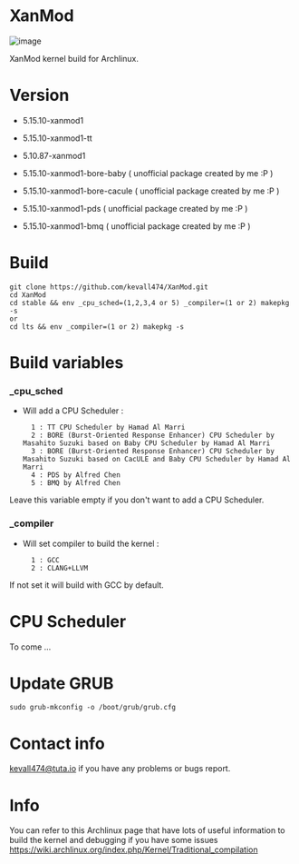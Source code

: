 # XanMod

![image](https://user-images.githubusercontent.com/68618182/124551127-b059b480-ddff-11eb-97af-9664740c4829.png)

XanMod kernel build for Archlinux.

# Version


- 5.15.10-xanmod1

- 5.15.10-xanmod1-tt

- 5.10.87-xanmod1

- 5.15.10-xanmod1-bore-baby ( unofficial package created by me :P )

- 5.15.10-xanmod1-bore-cacule ( unofficial package created by me :P )

- 5.15.10-xanmod1-pds ( unofficial package created by me :P )

- 5.15.10-xanmod1-bmq ( unofficial package created by me :P )



# Build

    git clone https://github.com/kevall474/XanMod.git
    cd XanMod 
    cd stable && env _cpu_sched=(1,2,3,4 or 5) _compiler=(1 or 2) makepkg -s
    or
    cd lts && env _compiler=(1 or 2) makepkg -s

# Build variables

### _cpu_sched

- Will add a CPU Scheduler :

        1 : TT CPU Scheduler by Hamad Al Marri
        2 : BORE (Burst-Oriented Response Enhancer) CPU Scheduler by Masahito Suzuki based on Baby CPU Scheduler by Hamad Al Marri
        3 : BORE (Burst-Oriented Response Enhancer) CPU Scheduler by Masahito Suzuki based on CacULE and Baby CPU Scheduler by Hamad Al Marri
        4 : PDS by Alfred Chen
        5 : BMQ by Alfred Chen

Leave this variable empty if you don't want to add a CPU Scheduler.

### _compiler

- Will set compiler to build the kernel :

        1 : GCC
        2 : CLANG+LLVM

If not set it will build with GCC by default.

# CPU Scheduler

To come ...

# Update GRUB

    sudo grub-mkconfig -o /boot/grub/grub.cfg

# Contact info

kevall474@tuta.io if you have any problems or bugs report.

# Info

You can refer to this Archlinux page that have lots of useful information to build the kernel and debugging if you have some issues https://wiki.archlinux.org/index.php/Kernel/Traditional_compilation
